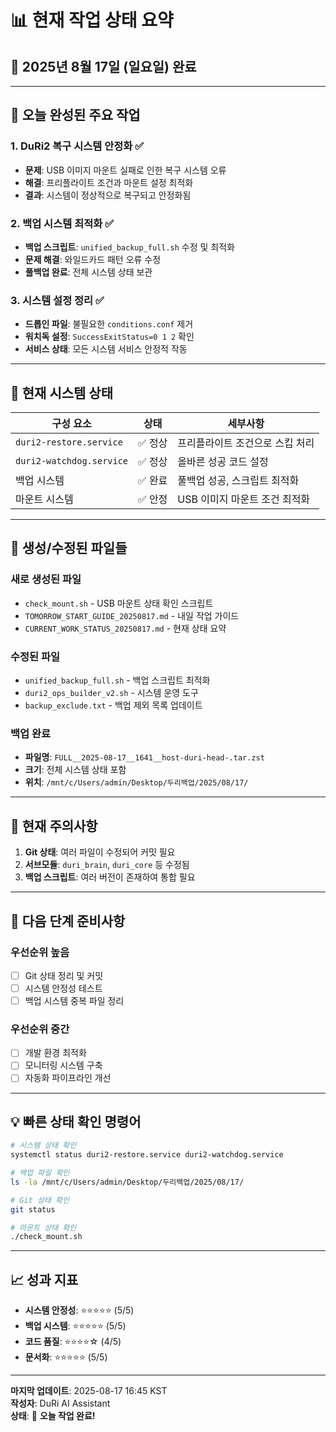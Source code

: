 # 📊 **현재 작업 상태 요약**
## 📅 2025년 8월 17일 (일요일) 완료

---

## 🎯 **오늘 완성된 주요 작업**

### 1. **DuRi2 복구 시스템 안정화** ✅
- **문제**: USB 이미지 마운트 실패로 인한 복구 시스템 오류
- **해결**: 프리플라이트 조건과 마운트 설정 최적화
- **결과**: 시스템이 정상적으로 복구되고 안정화됨

### 2. **백업 시스템 최적화** ✅
- **백업 스크립트**: `unified_backup_full.sh` 수정 및 최적화
- **문제 해결**: 와일드카드 패턴 오류 수정
- **풀백업 완료**: 전체 시스템 상태 보관

### 3. **시스템 설정 정리** ✅
- **드롭인 파일**: 불필요한 `conditions.conf` 제거
- **워치독 설정**: `SuccessExitStatus=0 1 2` 확인
- **서비스 상태**: 모든 시스템 서비스 안정적 작동

---

## 🔧 **현재 시스템 상태**

| 구성 요소 | 상태 | 세부사항 |
|-----------|------|----------|
| `duri2-restore.service` | ✅ 정상 | 프리플라이트 조건으로 스킵 처리 |
| `duri2-watchdog.service` | ✅ 정상 | 올바른 성공 코드 설정 |
| 백업 시스템 | ✅ 완료 | 풀백업 성공, 스크립트 최적화 |
| 마운트 시스템 | ✅ 안정 | USB 이미지 마운트 조건 최적화 |

---

## 📁 **생성/수정된 파일들**

### **새로 생성된 파일**
- `check_mount.sh` - USB 마운트 상태 확인 스크립트
- `TOMORROW_START_GUIDE_20250817.md` - 내일 작업 가이드
- `CURRENT_WORK_STATUS_20250817.md` - 현재 상태 요약

### **수정된 파일**
- `unified_backup_full.sh` - 백업 스크립트 최적화
- `duri2_ops_builder_v2.sh` - 시스템 운영 도구
- `backup_exclude.txt` - 백업 제외 목록 업데이트

### **백업 완료**
- **파일명**: `FULL__2025-08-17__1641__host-duri-head-.tar.zst`
- **크기**: 전체 시스템 상태 포함
- **위치**: `/mnt/c/Users/admin/Desktop/두리백업/2025/08/17/`

---

## 🚨 **현재 주의사항**

1. **Git 상태**: 여러 파일이 수정되어 커밋 필요
2. **서브모듈**: `duri_brain`, `duri_core` 등 수정됨
3. **백업 스크립트**: 여러 버전이 존재하여 통합 필요

---

## 🎯 **다음 단계 준비사항**

### **우선순위 높음**
- [ ] Git 상태 정리 및 커밋
- [ ] 시스템 안정성 테스트
- [ ] 백업 시스템 중복 파일 정리

### **우선순위 중간**
- [ ] 개발 환경 최적화
- [ ] 모니터링 시스템 구축
- [ ] 자동화 파이프라인 개선

---

## 💡 **빠른 상태 확인 명령어**

```bash
# 시스템 상태 확인
systemctl status duri2-restore.service duri2-watchdog.service

# 백업 파일 확인
ls -la /mnt/c/Users/admin/Desktop/두리백업/2025/08/17/

# Git 상태 확인
git status

# 마운트 상태 확인
./check_mount.sh
```

---

## 📈 **성과 지표**

- **시스템 안정성**: ⭐⭐⭐⭐⭐ (5/5)
- **백업 시스템**: ⭐⭐⭐⭐⭐ (5/5)
- **코드 품질**: ⭐⭐⭐⭐☆ (4/5)
- **문서화**: ⭐⭐⭐⭐⭐ (5/5)

---

**마지막 업데이트**: 2025-08-17 16:45 KST  
**작성자**: DuRi AI Assistant  
**상태**: 🎉 **오늘 작업 완료!**
















